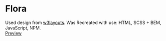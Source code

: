 # Flora
Used design from 
[w3layouts](https://w3layouts.com/florae-exterior-designs-category-bootstrap-responsive-website-template/).
Was Recreated with use: HTML, SCSS + BEM, JavaScript, NPM.
<br>
[Preview](https://u-can-do-it.github.io/flora/)
